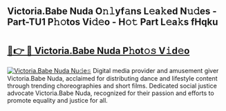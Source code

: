 ## Victoria.Babe Nuda O𝚗𝚕yf𝚊ns L𝚎a𝚔ed N𝚞𝚍es - Part-TU1 P𝚑𝚘tos Vi𝚍𝚎o - H𝚘𝚝 Part L𝚎a𝚔s fHqku

# <h2><a href="http://kf0245.oniu.top/?m=Victoria.Babe+Nuda">🔗👉 🔴 Victoria.Babe Nuda P𝚑ot𝚘𝚜 V𝚒d𝚎o</a></h2>

[![Victoria.Babe Nuda Nu𝚍e𝚜](https://i.imgur.com/0qMVB7G.gif)](http://kf0245.oniu.top/?m=Victoria.Babe+Nuda)
Digital media provider and amusement giver Victoria.Babe Nuda, acclaimed for distributing dance and lifestyle content through trending choreographies and short films. Dedicated social justice advocate Victoria.Babe Nuda, recognized for their passion and efforts to promote equality and justice for all.  
